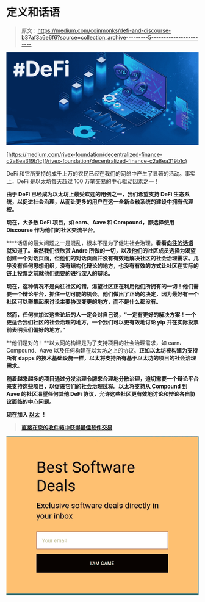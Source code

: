 # 定义和话语

> 原文：<https://medium.com/coinmonks/defi-and-discourse-b37af3a6e6f6?source=collection_archive---------5----------------------->

![](img/0da0ea3c68c940a04e32b2d5f8706202.png)

[https://medium.com/rivex-foundation/decentralized-finance-c2a8ea319b1c](/rivex-foundation/decentralized-finance-c2a8ea319b1c)

DeFi 和它所支持的成千上万的农民已经在我们的网络中产生了显著的活动。事实上，DeFi 是以太坊每天超过 100 万笔交易的中心驱动因素之一！

**由于 DeFi 已经成为以太坊上最受欢迎的用例之一，我们希望支持 DeFi 生态系统，以促进**[](/coinmonks/a-primer-on-ethereum-social-governance-fde47d678de9)****社会治理，从而让更多的用户在这一全新金融系统的建设中拥有代理权。****

**现在，**大多数 DeFi 项目，如 earn、Aave 和 Compound，都选择使用 Discourse** 作为他们的社区交流平台。**

****话语的最大问题之一是混乱，根本不是为了促进社会治理。**看看[向往的话语](https://gov.yearn.finance/)就知道了。虽然我们很欣赏 Andre 所做的一切，以及他们的社区成员选择为渴望创建一个对话页面，但他们的对话页面并没有有效地解决社区的社会治理需求。几乎没有任何思想组织，没有结构化辩论的地方，也没有有效的方式让社区在实际的链上投票之前就他们想要的进行深入的辩论。**

**现在，这种情况不是向往社区的错。渴望社区正在利用他们所拥有的一切！他们需要一个辩论平台，抓住一切可能的机会。他们做出了正确的决定，因为最好有一个社区可以聚集起来讨论主要协议变更的地方，而不是什么都没有。**

**然而，任何参加过这些论坛的人一定会对自己说，“一定有更好的解决方案！一个更适合我们社区的社会治理的地方，一个我们可以更有效地讨论 yip 并在实际投票前表明我们偏好的地方。”**

**他们是对的！**以太网的构建是为了支持项目的社会治理需求，如 earn、Compound、Aave 以及任何构建在以太坊之上的协议。**正如以太坊被构建为支持所有 dapps 的技术基础设施一样，以太将支持所有基于以太坊的项目的社会治理需求。**

**随着越来越多的项目通过分发治理令牌来合理地分散治理，迫切需要一个辩论平台来支持这些项目，以促进它们的社会治理过程。以太将支持从 Compound 到 Aave 的社区渴望任何其他 DeFi 协议，允许这些社区更有效地讨论和辩论各自协议面临的中心问题。**

****现在加入** [**以太**](http://www.theether.io) **！****

> **[直接在您的收件箱中获得最佳软件交易](https://coincodecap.com?utm_source=coinmonks)**

**[![](img/160ce73bd06d46c2250251e7d5969f9d.png)](https://coincodecap.com?utm_source=coinmonks)**